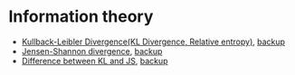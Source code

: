 # Information theory

* [Kullback-Leibler Divergence(KL Divergence, Relative entropy)](https://www.zhihu.com/question/41252833), [backup](2.png)
* [Jensen-Shannon divergence](http://blog.csdn.net/victoriaw/article/details/56494922), [backup](3.html)
* [Difference between KL and JS](https://www.quora.com/Why-isnt-the-Jensen-Shannon-divergence-used-more-often-than-the-Kullback-Leibler-since-JS-is-symmetric-thus-possibly-a-better-indicator-of-distance), [backup](1.html)